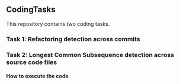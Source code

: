 ## CodingTasks

This repository contains two coding tasks.

### Task 1: Refactoring detection across commits

### Task 2: Longest Common Subsequence detection across source code files
#### How to execute the code

